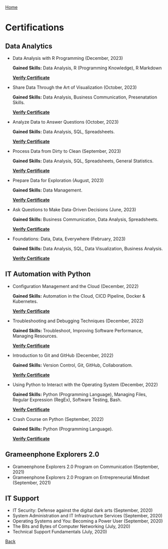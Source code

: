 [Home](https://mustahsinfarhan.github.io/)
# Certifications
## Data Analytics
- Data Analysis with R Programming (December, 2023)
  
  **Gained Skills:**  Data Analysis, R (Programming Knowledge), R Markdown

  [**Verify Certificate**](https://coursera.org/verify/DDU6TDJDS4AP)

- Share Data Through the Art of Visualization (October, 2023)
  
  **Gained Skills:**  Data Analysis, Business Communication, Presenatation Skills.

  [**Verify Certificate**](https://coursera.org/verify/GL8HDPZN94AZ)

- Analyze Data to Answer Questions (October, 2023)
   
  **Gained Skills:**  Data Analysis, SQL, Spreadsheets.

  [**Verify Certificate**](https://coursera.org/verify/QBGVHQ6ZUMAT)
  
- Process Data from Dirty to Clean (September, 2023)
 
  **Gained Skills:**  Data Analysis, SQL, Spreadsheets, General Statistics.

  [**Verify Certificate**](https://coursera.org/verify/HPBAVFCN7S5X)
  
- Prepare Data for Exploration (August, 2023)

  **Gained Skills:**  Data Management.

  [**Verify Certificate**](https://coursera.org/verify/TK3DHY3P7WBR)
  
- Ask Questions to Make Data-Driven Decisions (June, 2023)
  
  **Gained Skills:**  Business Communication, Data Analysis, Spreadsheets.

  [**Verify Certificate**](https://coursera.org/verify/P3K422FUFB94)
  
- Foundations: Data, Data, Everywhere (February, 2023)
  
  **Gained Skills:**  Data Analysis, SQL, Data Visualization, Business Analysis.

  [**Verify Certificate**](https://coursera.org/verify/8ZPAQ6PYQGEW)
  
## IT Automation with Python
- Configuration Management and the Cloud (December, 2022)
  
  **Gained Skills:**  Automation in the Cloud, CICD Pipeline, Docker & Kubernetes.

  [**Verify Certificate**](https://coursera.org/verify/7Y6Q8V37ZMTX)
  
- Troubleshooting and Debugging Techniques (December, 2022)
  
  **Gained Skills:**  Troubleshoot, Improving Software Performance, Managing Resources.

  [**Verify Certificate**](https://coursera.org/verify/L8CDSJKTPXLV)
  
- Introduction to Git and GitHub (December, 2022)
  
  **Gained Skills:**  Version Control, Git, GitHub, Collaboratiom.

  [**Verify Certificate**](https://coursera.org/verify/8FC2LRLRHX6Z)
  
- Using Python to Interact with the Operating System (December, 2022)

  **Gained Skills:**  Python (Programming Language), Managing Files, Regular Expression (RegEx), Software Testing, Bash.

  [**Verify Certificate**](https://coursera.org/verify/KX8VMAKV7J7W)
  
- Crash Course on Python (September, 2022)

  **Gained Skills:**  Python (Programming Language).

  [**Verify Certificate**](https://coursera.org/verify/ULYQCQX3V6ST)
  

## Grameenphone Explorers 2.0
- Grameenphone Explorers 2.0 Program on Communication (September, 2021)
- Grameenphone Explorers 2.0 Program on Entrepreneurial Mindset (September, 2021)

## IT Support
- IT Security: Defense against the digital dark arts (September, 2020)
- System Administration and IT Infrastructure Services (September, 2020)
- Operating Systems and You: Becoming a Power User (September, 2020)
- The Bits and Bytes of Computer Networking (July, 2020)
- Technical Support Fundamentals (July, 2020)

[Back](https://mustahsinfarhan.github.io/)
